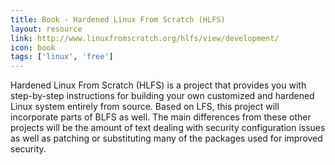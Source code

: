 ```yaml
---
title: Book - Hardened Linux From Scratch (HLFS)
layout: resource
link: http://www.linuxfromscratch.org/hlfs/view/development/
icon: book
tags: ['linux', 'free']
---
```


Hardened Linux From Scratch (HLFS) is a project that provides you with step-by-step instructions for building your own customized and hardened Linux system entirely from source. Based on LFS, this project will incorporate parts of BLFS as well. The main differences from these other projects will be the amount of text dealing with security configuration issues as well as patching or substituting many of the packages used for improved security.
